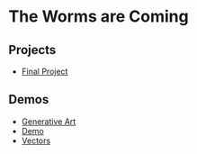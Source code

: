 # The Worms are Coming

## Projects

- [Final Project](final)

## Demos

- [Generative Art](generative-art)
- [Demo](demo)
- [Vectors](vectors)